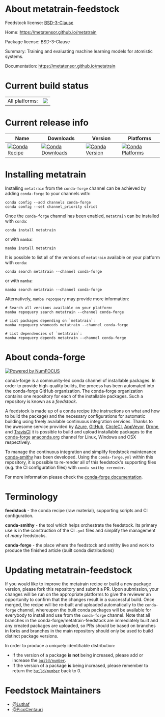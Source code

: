 About metatrain-feedstock
=========================

Feedstock license: [BSD-3-Clause](https://github.com/conda-forge/metatrain-feedstock/blob/main/LICENSE.txt)

Home: https://metatensor.github.io/metatrain

Package license: BSD-3-Clause

Summary: Training and evaluating machine learning models for atomistic systems.

Documentation: https://metatensor.github.io/metatrain

Current build status
====================


<table><tr><td>All platforms:</td>
    <td>
      <a href="https://dev.azure.com/conda-forge/feedstock-builds/_build/latest?definitionId=24890&branchName=main">
        <img src="https://dev.azure.com/conda-forge/feedstock-builds/_apis/build/status/metatrain-feedstock?branchName=main">
      </a>
    </td>
  </tr>
</table>

Current release info
====================

| Name | Downloads | Version | Platforms |
| --- | --- | --- | --- |
| [![Conda Recipe](https://img.shields.io/badge/recipe-metatrain-green.svg)](https://anaconda.org/conda-forge/metatrain) | [![Conda Downloads](https://img.shields.io/conda/dn/conda-forge/metatrain.svg)](https://anaconda.org/conda-forge/metatrain) | [![Conda Version](https://img.shields.io/conda/vn/conda-forge/metatrain.svg)](https://anaconda.org/conda-forge/metatrain) | [![Conda Platforms](https://img.shields.io/conda/pn/conda-forge/metatrain.svg)](https://anaconda.org/conda-forge/metatrain) |

Installing metatrain
====================

Installing `metatrain` from the `conda-forge` channel can be achieved by adding `conda-forge` to your channels with:

```
conda config --add channels conda-forge
conda config --set channel_priority strict
```

Once the `conda-forge` channel has been enabled, `metatrain` can be installed with `conda`:

```
conda install metatrain
```

or with `mamba`:

```
mamba install metatrain
```

It is possible to list all of the versions of `metatrain` available on your platform with `conda`:

```
conda search metatrain --channel conda-forge
```

or with `mamba`:

```
mamba search metatrain --channel conda-forge
```

Alternatively, `mamba repoquery` may provide more information:

```
# Search all versions available on your platform:
mamba repoquery search metatrain --channel conda-forge

# List packages depending on `metatrain`:
mamba repoquery whoneeds metatrain --channel conda-forge

# List dependencies of `metatrain`:
mamba repoquery depends metatrain --channel conda-forge
```


About conda-forge
=================

[![Powered by
NumFOCUS](https://img.shields.io/badge/powered%20by-NumFOCUS-orange.svg?style=flat&colorA=E1523D&colorB=007D8A)](https://numfocus.org)

conda-forge is a community-led conda channel of installable packages.
In order to provide high-quality builds, the process has been automated into the
conda-forge GitHub organization. The conda-forge organization contains one repository
for each of the installable packages. Such a repository is known as a *feedstock*.

A feedstock is made up of a conda recipe (the instructions on what and how to build
the package) and the necessary configurations for automatic building using freely
available continuous integration services. Thanks to the awesome service provided by
[Azure](https://azure.microsoft.com/en-us/services/devops/), [GitHub](https://github.com/),
[CircleCI](https://circleci.com/), [AppVeyor](https://www.appveyor.com/),
[Drone](https://cloud.drone.io/welcome), and [TravisCI](https://travis-ci.com/)
it is possible to build and upload installable packages to the
[conda-forge](https://anaconda.org/conda-forge) [anaconda.org](https://anaconda.org/)
channel for Linux, Windows and OSX respectively.

To manage the continuous integration and simplify feedstock maintenance
[conda-smithy](https://github.com/conda-forge/conda-smithy) has been developed.
Using the ``conda-forge.yml`` within this repository, it is possible to re-render all of
this feedstock's supporting files (e.g. the CI configuration files) with ``conda smithy rerender``.

For more information please check the [conda-forge documentation](https://conda-forge.org/docs/).

Terminology
===========

**feedstock** - the conda recipe (raw material), supporting scripts and CI configuration.

**conda-smithy** - the tool which helps orchestrate the feedstock.
                   Its primary use is in the construction of the CI ``.yml`` files
                   and simplify the management of *many* feedstocks.

**conda-forge** - the place where the feedstock and smithy live and work to
                  produce the finished article (built conda distributions)


Updating metatrain-feedstock
============================

If you would like to improve the metatrain recipe or build a new
package version, please fork this repository and submit a PR. Upon submission,
your changes will be run on the appropriate platforms to give the reviewer an
opportunity to confirm that the changes result in a successful build. Once
merged, the recipe will be re-built and uploaded automatically to the
`conda-forge` channel, whereupon the built conda packages will be available for
everybody to install and use from the `conda-forge` channel.
Note that all branches in the conda-forge/metatrain-feedstock are
immediately built and any created packages are uploaded, so PRs should be based
on branches in forks and branches in the main repository should only be used to
build distinct package versions.

In order to produce a uniquely identifiable distribution:
 * If the version of a package **is not** being increased, please add or increase
   the [``build/number``](https://docs.conda.io/projects/conda-build/en/latest/resources/define-metadata.html#build-number-and-string).
 * If the version of a package **is** being increased, please remember to return
   the [``build/number``](https://docs.conda.io/projects/conda-build/en/latest/resources/define-metadata.html#build-number-and-string)
   back to 0.

Feedstock Maintainers
=====================

* [@Luthaf](https://github.com/Luthaf/)
* [@PicoCentauri](https://github.com/PicoCentauri/)

